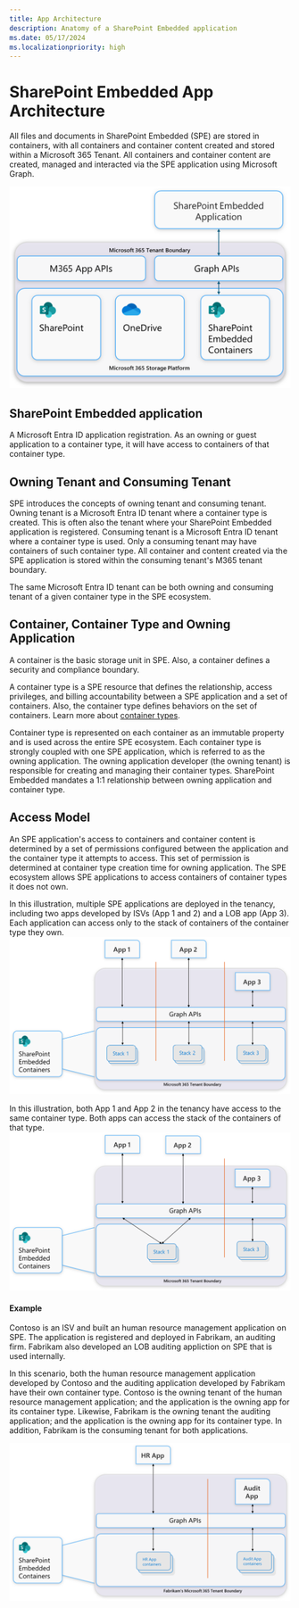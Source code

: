 ```yaml
---
title: App Architecture
description: Anatomy of a SharePoint Embedded application
ms.date: 05/17/2024
ms.localizationpriority: high
---
```


# SharePoint Embedded App Architecture

All files and documents in SharePoint Embedded (SPE) are stored in containers, with all containers and container content created and stored within a Microsoft 365 Tenant. All containers and container content are created, managed and interacted via the SPE application using Microsoft Graph. 

![SharePoint Embedded Architecture](../../images/SPEArch.png)

## SharePoint Embedded application
A Microsoft Entra ID application registration. As an owning or guest application to a container type, it will have access to containers of that container type.  

## Owning Tenant and Consuming Tenant
SPE introduces the concepts of owning tenant and consuming tenant. Owning tenant is a Microsoft Entra ID tenant where a container type is created. This is often also the tenant where your SharePoint Embedded application is registered. Consuming tenant is a Microsoft Entra ID tenant where a container type is used. Only a consuming tenant may have containers of such container type. All container and content created via the SPE application is stored within the consuming tenant's M365 tenant boundary. 

The same Microsoft Entra ID tenant can be both owning and consuming tenant of a given container type in the SPE ecosystem. 

## Container, Container Type and Owning Application

A container is the basic storage unit in SPE. Also, a container defines a security and compliance boundary.

A container type is a SPE resource that defines the relationship, access privileges, and billing accountability between a SPE application and a set of containers. Also, the container type defines behaviors on the set of containers. Learn more about [container types](./containertypes.md).

Container type is represented on each container as an immutable property and is used across the entire SPE ecosystem. Each container type is strongly coupled with one SPE application, which is referred to as the owning application. The owning application developer (the owning tenant) is responsible for creating and managing their container types. SharePoint Embedded mandates a 1:1 relationship between owning application and container type.

## Access Model
An SPE application's access to containers and container content is determined by a set of permissions configured between the application and the container type it attempts to access. This set of permission is determined at container type creation time for owning application. The SPE ecosystem allows SPE applications to access containers of container types it does not own.

In this illustration, multiple SPE applications are deployed in the tenancy, including two apps developed by ISVs (App 1 and 2) and a LOB app (App 3). Each application can access only to the stack of containers of the container type they own. 
![SharePoint Container Type](../../images/SPECTDedicated.png)

In this illustration, both App 1 and App 2 in the tenancy have access to the same container type. Both apps can access the stack of the containers of that type.
![SharePoint Container Type](../../images/SPECTShared.png)

#### Example
Contoso is an ISV and built an human resource management application on SPE. The application is registered and deployed in Fabrikam, an auditing firm. Fabrikam also developed an LOB auditing appliction on SPE that is used internally.

In this scenario, both the human resource management application developed by Contoso and the auditing application developed by Fabrikam have their own container type. Contoso is the owning tenant of the human resource management application; and the application is the owning app for its container type. Likewise, Fabrikam is the owning tenant the auditing application; and the application is the owning app for its container type. In addition, Fabrikam is the consuming tenant for both applications. 

![Example](../../images/apparchexample.png)

